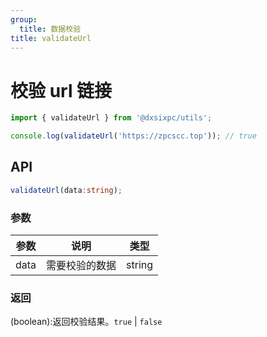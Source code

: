 ```yaml
---
group:
  title: 数据校验
title: validateUrl
---
```


# 校验 url 链接

```js
import { validateUrl } from '@dxsixpc/utils';

console.log(validateUrl('https://zpcscc.top')); // true
```

## API

```typescript
validateUrl(data:string);
```

### 参数

| 参数 | 说明           | 类型   |
| ---- | -------------- | ------ |
| data | 需要校验的数据 | string |

### 返回

(boolean):返回校验结果。`true` | `false`
